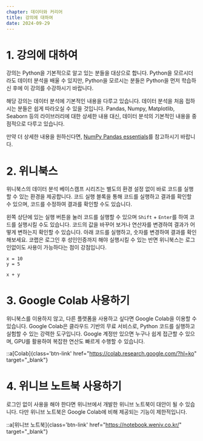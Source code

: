 ```yaml
---
chapter: 데이터와 커리어
title: 강의에 대하여
date: 2024-09-29
---
```


# 1. 강의에 대하여

강의는 Python을 기본적으로 알고 있는 분들을 대상으로 합니다. Python을 모르시더라도 데이터 분석을 배울 수 있지만, Python을 모르시는 분들은 Python을 먼저 학습하신 후에 이 강의를 수강하시기 바랍니다.

해당 강의는 데이터 분석에 기본적인 내용을 다루고 있습니다. 데이터 분석을 처음 접하시는 분들은 쉽게 따라오실 수 있을 것입니다. Pandas, Numpy, Matplotlib, Seaborn 등의 라이브러리에 대한 상세한 내용 대신, 데이터 분석의 기본적인 내용을 중점적으로 다루고 있습니다.

만약 더 상세한 내용을 원하신다면, [NumPy Pandas essentials](http://localhost:3000/essentials-numpy-pandas)를 참고하시기 바랍니다.

# 2. 위니북스

위니북스의 데이터 분석 베이스캠프 시리즈는 별도의 환경 설정 없이 바로 코드를 실행할 수 있는 환경을 제공합니다. 코드 실행 블록을 통해 코드를 실행하고 결과를 확인할 수 있으며, 코드를 수정하여 결과를 확인할 수도 있습니다.

왼쪽 상단에 있는 실행 버튼을 눌러 코드를 실행할 수 있으며 `Shift` + `Enter`를 하여 코드를 실행시킬 수도 있습니다. 코드의 값을 바꾸어 보거나 연산자를 변경하여 결과가 어떻게 변하는지 확인할 수 있습니다. 아래 코드를 실행하고, 숫자를 변경하여 결과를 확인해보세요. 코랩은 로그인 후 성인인증까지 해야 실행시킬 수 있는 반면 위니북스는 로그인없이도 사용이 가능하다는 점이 강점입니다.

```python-exec
x = 10
y = 5

x + y
```

# 3. Google Colab 사용하기
위니북스를 이용하지 않고, 다른 플랫폼을 사용하고 싶다면 Google Colab을 이용할 수 있습니다. Google Colab은 클라우드 기반의 무료 서비스로, Python 코드를 실행하고 실험할 수 있는 강력한 도구입니다. Google 계정만 있으면 누구나 쉽게 접근할 수 있으며, GPU를 활용하여 복잡한 연산도 빠르게 수행할 수 있습니다.

::a[Colab]{class='btn-link' href="https://colab.research.google.com/?hl=ko" target="_blank"}

# 4. 위니브 노트북 사용하기

로그인 없이 사용을 해야 한다면 위니브에서 개발한 위니브 노트북이 대안이 될 수 있습니다. 다만 위니브 노트북은 Google Colab에 비해 제공되는 기능이 제한적입니다.

::a[위니브 노트북]{class='btn-link' href="https://notebook.weniv.co.kr/" target="_blank"}

